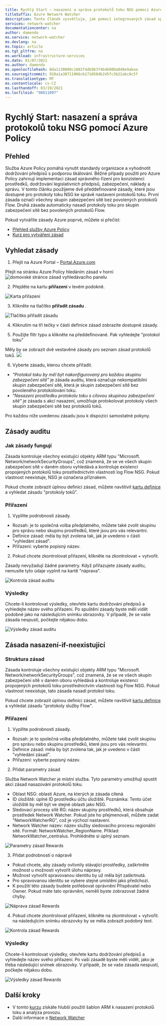 ```yaml
---
title: Rychlý Start – nasazení a správa protokolů toku NSG pomocí Azure Policy
titleSuffix: Azure Network Watcher
description: Tento článek vysvětluje, jak pomocí integrovaných zásad spravovat nasazení protokolů toku NSG.
services: network-watcher
documentationcenter: na
author: damendo
ms.service: network-watcher
ms.devlang: na
ms.topic: article
ms.tgt_pltfrm: na
ms.workload: infrastructure-services
ms.date: 01/07/2021
ms.author: damendo
ms.openlocfilehash: 8da1130809c1802f4db963f4b4b000a848e9abaa
ms.sourcegitcommit: 910a1a38711966cb171050db245fc3b22abc8c5f
ms.translationtype: MT
ms.contentlocale: cs-CZ
ms.lasthandoff: 03/19/2021
ms.locfileid: "98011097"
---
```

# <a name="quickstart-deploy-and-manage-nsg-flow-logs-using-azure-policy"></a>Rychlý Start: nasazení a správa protokolů toku NSG pomocí Azure Policy 

## <a name="overview"></a>Přehled
Služba Azure Policy pomáhá vynutit standardy organizace a vyhodnotit dodržování předpisů s podporou škálování. Běžné případy použití pro Azure Policy zahrnují implementaci zásad správného řízení pro konzistenci prostředků, dodržování legislativních předpisů, zabezpečení, náklady a správu. V tomto článku použijeme dvě předdefinované zásady, které jsou dostupné pro protokoly toku NSG ke správě nastavení protokolů toku. První zásada označí všechny skupin zabezpečení sítě bez povolených protokolů Flow. Druhá zásada automaticky nasadí protokoly toku pro skupin zabezpečení sítě bez povolených protokolů Flow. 

Pokud vytváříte zásady Azure poprvé, můžete si přečíst: 
- [Přehled služby Azure Policy](../governance/policy/overview.md) 
- [Kurz pro vytváření zásad](../governance/policy/assign-policy-portal.md#create-a-policy-assignment)


## <a name="locate-the-policies"></a>Vyhledat zásady
1. Přejít na Azure Portal – [Portal.Azure.com](https://portal.azure.com) 

Přejít na stránku Azure Policy hledáním zásad v horní ![ domovské stránce zásad vyhledávacího panelu](./media/network-watcher-builtin-policy/1_policy-search.png)

2. Přejděte na kartu **přiřazení** v levém podokně.

![Karta přiřazení](./media/network-watcher-builtin-policy/2_assignments-tab.png)

3. Klikněte na tlačítko **přiřadit zásadu** . 

![Tlačítko přiřadit zásadu](./media/network-watcher-builtin-policy/3_assign-policy-button.png)

4. Kliknutím na tři tečky v části definice zásad zobrazíte dostupné zásady.

5. Použijte filtr typu a klikněte na předdefinované. Pak vyhledejte "protokol toku"

Měly by se zobrazit dvě vestavěné zásady pro seznam zásad protokolů toků. ![](./media/network-watcher-builtin-policy/4_filter-for-flow-log-policies.png)

6. Vyberte zásadu, kterou chcete přiřadit.

- *"Protokol toku by měl být nakonfigurovaný pro každou skupinu zabezpečení sítě"* je zásada auditu, která označuje nekompatibilní skupin zabezpečení sítě, která je skupin zabezpečení sítě bez povoleného protokolování toku.
- *"Nasazení prostředku protokolu toku s cílovou skupinou zabezpečení sítě"* je zásada s akcí nasazení, umožňuje protokolovat protokoly všech skupin zabezpečení sítě bez protokolů toků.

Pro každou níže uvedenou zásadu jsou k dispozici samostatné pokyny.  

## <a name="audit-policy"></a>Zásady auditu 

### <a name="how-the-policy-works"></a>Jak zásady fungují

Zásada kontroluje všechny existující objekty ARM typu "Microsoft. Network/networkSecurityGroups", což znamená, že se ve všech skupin zabezpečení sítě v daném oboru vyhledává a kontroluje existenci propojených protokolů toku prostřednictvím vlastnosti log Flow NSG. Pokud vlastnost neexistuje, NSG je označena příznakem.

Pokud chcete zobrazit úplnou definici zásad, můžete navštívit [kartu definice](https://ms.portal.azure.com/#blade/Microsoft_Azure_Policy/PolicyMenuBlade/Definitions) a vyhledat zásadu "protokoly toků".

### <a name="assignment"></a>Přiřazení

1. Vyplňte podrobnosti zásady.

- Rozsah: je to společná volba předplatného, můžete také zvolit skupinu pro správu nebo skupinu prostředků, které jsou pro vás relevantní.  
- Definice zásad: měla by být zvolena tak, jak je uvedeno v části "vyhledání zásad".
- Přiřazení: vyberte popisný název. 

2. Pokud chcete zkontrolovat přiřazení, klikněte na zkontrolovat + vytvořit.

Zásady nevyžadují žádné parametry. Když přiřazujete zásady auditu, nemusíte tyto údaje vyplnit na kartě "náprava".  

![Kontrola zásad auditu](./media/network-watcher-builtin-policy/5_1_audit-policy-review.png)

### <a name="results"></a>Výsledky

Chcete-li kontrolovat výsledky, otevřete kartu dodržování předpisů a vyhledejte název svého přiřazení.
Po spuštění zásady byste měli vidět podobné jako na následujícím snímku obrazovky. V případě, že se vaše zásada nespustí, počkejte nějakou dobu. 

![Výsledky zásad auditu](./media/network-watcher-builtin-policy/7_1_audit-policy-results.png)

## <a name="deploy-if-not-exists-policy"></a>Zásada nasazení-if-neexistující 

### <a name="policy-structure"></a>Struktura zásad

Zásada kontroluje všechny existující objekty ARM typu "Microsoft. Network/networkSecurityGroups", což znamená, že se ve všech skupin zabezpečení sítě v daném oboru vyhledává a kontroluje existenci propojených protokolů toku prostřednictvím vlastnosti log Flow NSG. Pokud vlastnost neexistuje, tato zásada nasadí protokol toku. 

Pokud chcete zobrazit úplnou definici zásad, můžete navštívit [kartu definice](https://ms.portal.azure.com/#blade/Microsoft_Azure_Policy/PolicyMenuBlade/Definitions) a vyhledat zásadu "protokoly služby Flow". 

### <a name="assignment"></a>Přiřazení

1. Vyplňte podrobnosti zásady.

- Rozsah: je to společná volba předplatného, můžete také zvolit skupinu pro správu nebo skupinu prostředků, které jsou pro vás relevantní.  
- Definice zásad: měla by být zvolena tak, jak je uvedeno v části "vyhledání zásad".
- Přiřazení: vyberte popisný název. 

2. Přidat parametry zásad 

Služba Network Watcher je místní služba. Tyto parametry umožňují spustit akci zásad nasazování protokolů toku. 
- Oblast NSG: oblasti Azure, na kterých je zásada cílená
- ID úložiště: úplné ID prostředku účtu úložiště. Poznámka: Tento účet úložiště by měl být ve stejné oblasti jako NSG. 
- Sledovací procesy sítě RG: název skupiny prostředků, která obsahuje prostředek Network Watcher. Pokud jste ho přejmenovali, můžete zadat "NetworkWatcherRG", což je výchozí nastavení.
- Network Watcher název: název služby sledovacího procesu regionální sítě. Formát: NetworkWatcher_RegionName. Příklad: NetworkWatcher_centralus. Prohlédněte si úplný seznam.

![Parametry zásad Rewards](./media/network-watcher-builtin-policy/5_2_1_dine-policy-details-alt.png)

3. Přidat podrobnosti o nápravě

- Pokud chcete, aby zásady ovlivnily stávající prostředky, zaškrtněte možnost u možnosti vytvořit úlohu nápravy. 
- Možnost vytvořit spravovanou identitu by už měla být zaškrtnutá.
- Pro spravovanou identitu se vybere stejné umístění jako předchozí. 
- K použití této zásady budete potřebovat oprávnění Přispěvatel nebo Owner. Pokud máte tato oprávnění, neměli byste zobrazovat žádné chyby.

![Náprava zásad Rewards](./media/network-watcher-builtin-policy/5_2_2_dine-remediation.png) 

4. Pokud chcete zkontrolovat přiřazení, klikněte na zkontrolovat + vytvořit. na následujícím snímku obrazovky by se měla zobrazit podobný text.

![Kontrola zásad Rewards](./media/network-watcher-builtin-policy/5_2_3_dine-review.png) 


### <a name="results"></a>Výsledky

Chcete-li kontrolovat výsledky, otevřete kartu dodržování předpisů a vyhledejte název svého přiřazení.
Po vaší zásadě byste měli vidět, jako je třeba následující snímek obrazovky. V případě, že se vaše zásada nespustí, počkejte nějakou dobu.

![Výsledky zásad Rewards](./media/network-watcher-builtin-policy/7_2_dine-policy-results.png)  


## <a name="next-steps"></a>Další kroky 

-   V tomto [kurzu](./quickstart-configure-network-security-group-flow-logs-from-arm-template.md) získáte hlubší použití šablon ARM k nasazení protokolů toku a analýza provozu.
-   Další informace o [Network Watcher](./index.yml)